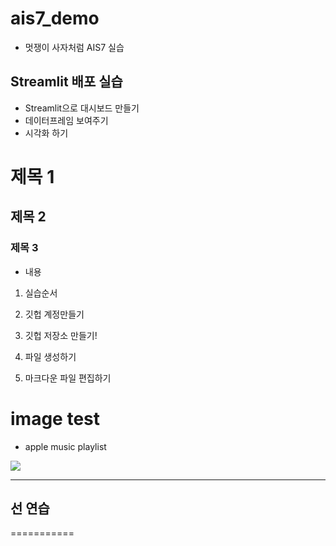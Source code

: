 # ais7_demo

* 멋쟁이 사자처럼 AIS7 실습

## Streamlit 배포 실습
* Streamlit으로 대시보드 만들기
* 데이터프레임 보여주기
* 시각화 하기

# 제목 1
## 제목 2
### 제목 3
* 내용
1. 실습순서
2. 깃헙 계정만들기
3. 깃헙 저장소 만들기!


4. 파일 생성하기
5. 마크다운 파일 편집하기


# image test
* apple music playlist

<img src="https://user-images.githubusercontent.com/115921625/196315279-67b953e1-cac0-4a27-bd35-b35ea959f911.png">

--------------------------
선 연습
-------------------------
===========
